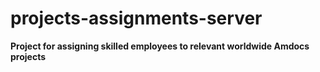 # projects-assignments-server
**Project for assigning skilled employees to relevant worldwide Amdocs projects**
